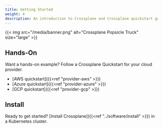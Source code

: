 ```yaml
---
title: Getting Started
weight: 4
description: An introduction to Crossplane and Crossplane quickstart guides.
---
```


{{< img src="/media/banner.png" alt="Crossplane Popsicle Truck" size="large" >}}

## Hands-On
Want a hands-on example? Follow a Crossplane Quickstart for your cloud provider.
* [AWS quickstart]({{<ref "provider-aws" >}})
* [Azure quickstart]({{<ref "provider-azure" >}})
* [GCP quickstart]({{<ref "provider-gcp" >}})

## Install
Ready to get started? [Install Crossplane]({{<ref "../software/install" >}}) in a Kubernetes cluster.